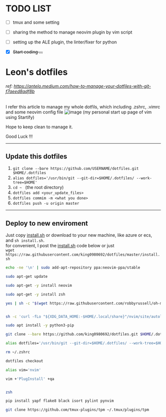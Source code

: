 # TODO LIST
- [ ] tmux and some setting
- [ ] sharing the method to manage neovim plugin by vim script
- [ ] setting up the ALE plugin, the linter/fixer for python
- [X] ~~Start coding ...~~


# Leon's dotfiles 

###### ref: https://antelo.medium.com/how-to-manage-your-dotfiles-with-git-f7aeed8adf8b
I refer this article to manage my whole dotfils, which including .zshrc, .vimrc and some neovim config file 
![image](https://user-images.githubusercontent.com/21136873/113861782-28511800-97da-11eb-93be-f9fc09958c13.png)
(my personal start up page of vim using Startify)

Hope to keep clean to manage it.

Good Luck !!!

---

## Update this dotfiles
1. ```git clone --bare https://github.com/USERNAME/dotfiles.git $HOME/.dotfiles```
2. ```alias dotfiles='/usr/bin/git --git-dir=$HOME/.dotfiles/ --work-tree=$HOME'```
3. ```cd ~ ``` (the root directory) 
4. ```dotfiles add <your_update_files>```
5. ```dotfiles commim -m <what you done>```
6. ```dotfiles push -u origin master ```


---
## Deploy to new enviroment 
Just copy [install.sh](https://github.com/king0980692/dotfiles/blob/master/install.sh) or download to your new machine, like azure or ecs, and ```sh install.sh```.<br>
for convenient, I post the [install.sh](https://github.com/king0980692/dotfiles/blob/master/install.sh) code below
or just <br>
```wget https://raw.githubusercontent.com/king0980692/dotfiles/master/install.sh```

```bash
echo -ne '\n' | sudo add-apt-repository ppa:neovim-ppa/stable

sudo apt-get update

sudo apt-get -y install neovim

sudo apt-get -y install zsh

yes | sh -c "$(wget https://raw.githubusercontent.com/robbyrussell/oh-my-zsh/master/tools/install.sh -O -)"


sh -c 'curl -fLo "${XDG_DATA_HOME:-$HOME/.local/share}"/nvim/site/autoload/plug.vim --create-dirs https://raw.githubusercontent.com/junegunn/vim-plug/master/plug.vim'

sudo apt install -y python3-pip

git clone --bare https://github.com/king0980692/dotfiles.git $HOME/.dotfiles

alias dotfiles='/usr/bin/git --git-dir=$HOME/.dotfiles/ --work-tree=$HOME'

rm ~/.zshrc

dotfiles checkout

alias vim='nvim'

vim +'PlugInstall' +qa


zsh

pip install yapf flake8 black isort pylint pynvim

git clone https://github.com/tmux-plugins/tpm ~/.tmux/plugins/tpm
```

